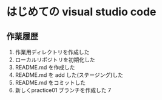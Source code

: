 # はじめての visual studio code

## 作業履歴

1. 作業用ディレクトリを作成した
2. ローカルリポジトリを初期化した
3. README.md を作成した
4. README.md を add した(ステージング)した
5. README.md をコミットした
6. 新しくpractice01 ブランチを作成した
7